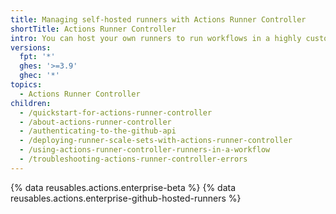```yaml
---
title: Managing self-hosted runners with Actions Runner Controller
shortTitle: Actions Runner Controller
intro: You can host your own runners to run workflows in a highly customizable environment.
versions:
  fpt: '*'
  ghes: '>=3.9'
  ghec: '*'
topics:
  - Actions Runner Controller
children:
  - /quickstart-for-actions-runner-controller
  - /about-actions-runner-controller
  - /authenticating-to-the-github-api
  - /deploying-runner-scale-sets-with-actions-runner-controller
  - /using-actions-runner-controller-runners-in-a-workflow
  - /troubleshooting-actions-runner-controller-errors
---
```


{% data reusables.actions.enterprise-beta %}
{% data reusables.actions.enterprise-github-hosted-runners %}
